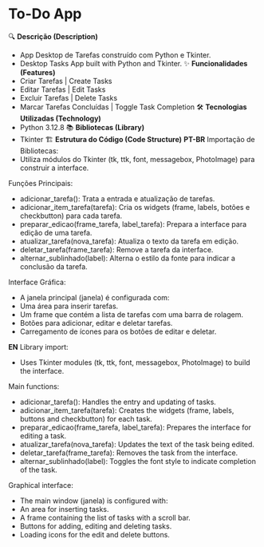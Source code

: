# To-Do App
🔍 **Descrição (Description)**
 - App Desktop de Tarefas construído com Python e Tkinter. 
 - Desktop Tasks App built with Python and Tkinter.
✨ **Funcionalidades (Features)**
 - Criar Tarefas   |  Create Tasks 
 - Editar Tarefas  |  Edit Tasks
 - Excluir Tarefas |  Delete Tasks
 - Marcar Tarefas Concluídas |  Toggle Task Completion
🛠️ **Tecnologias Utilizadas (Technology)**
 - Python 3.12.8
📚 **Bibliotecas (Library)**
 - Tkinter
🏗️ **Estrutura do Código (Code Structure)**
 **PT-BR**
 Importação de Bibliotecas:
 - Utiliza módulos do Tkinter (tk, ttk, font, messagebox, PhotoImage) para construir a interface.

 Funções Principais:
 - adicionar_tarefa(): Trata a entrada e atualização de tarefas.
 - adicionar_item_tarefa(tarefa): Cria os widgets (frame, labels, botões e checkbutton) para cada tarefa.
 - preparar_edicao(frame_tarefa, label_tarefa): Prepara a interface para edição de uma tarefa.
 - atualizar_tarefa(nova_tarefa): Atualiza o texto da tarefa em edição.
 - deletar_tarefa(frame_tarefa): Remove a tarefa da interface.
 - alternar_sublinhado(label): Alterna o estilo da fonte para indicar a conclusão da tarefa.

 Interface Gráfica:
 - A janela principal (janela) é configurada com:
 - Uma área para inserir tarefas.
 - Um frame que contém a lista de tarefas com uma barra de rolagem.
 - Botões para adicionar, editar e deletar tarefas.
 - Carregamento de ícones para os botões de editar e deletar.

 **EN**
  Library import:
 - Uses Tkinter modules (tk, ttk, font, messagebox, PhotoImage) to build the interface.

 Main functions:
 - adicionar_tarefa(): Handles the entry and updating of tasks.
 - adicionar_item_tarefa(tarefa): Creates the widgets (frame, labels, buttons and checkbutton) for each task.
 - preparar_edicao(frame_tarefa, label_tarefa): Prepares the interface for editing a task.
 - atualizar_tarefa(nova_tarefa): Updates the text of the task being edited.
 - deletar_tarefa(frame_tarefa): Removes the task from the interface.
 - alternar_sublinhado(label): Toggles the font style to indicate completion of the task.

 Graphical interface:
 - The main window (janela) is configured with:
 - An area for inserting tasks.
 - A frame containing the list of tasks with a scroll bar.
 - Buttons for adding, editing and deleting tasks.
 - Loading icons for the edit and delete buttons.